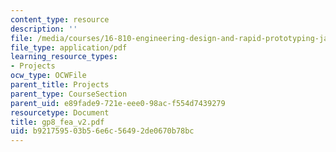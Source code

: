 ```yaml
---
content_type: resource
description: ''
file: /media/courses/16-810-engineering-design-and-rapid-prototyping-january-iap-2005/b921759503b56e6c56492de0670b78bc_gp8_fea_v2.pdf
file_type: application/pdf
learning_resource_types:
- Projects
ocw_type: OCWFile
parent_title: Projects
parent_type: CourseSection
parent_uid: e89fade9-721e-eee0-98ac-f554d7439279
resourcetype: Document
title: gp8_fea_v2.pdf
uid: b9217595-03b5-6e6c-5649-2de0670b78bc
---
```

